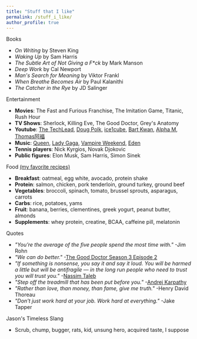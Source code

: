```yaml
---
title: "Stuff that I like"
permalink: /stuff_i_like/
author_profile: true
---
```


Books
* *On Writing* by Steven King
* *Waking Up* by Sam Harris
* *The Subtle Art of Not Giving a F\*ck* by Mark Manson
* *Deep Work* by Cal Newport
* *Man's Search for Meaning* by Viktor Frankl 
* *When Breathe Becomes Air* by Paul Kalanithi
* *The Catcher in the Rye* by JD Salinger

Entertainment
* **Movies**: The Fast and Furious Franchise, The Imitation Game, Titanic, Rush Hour
* **TV Shows**: Sherlock, Killing Eve, The Good Doctor, Grey's Anatomy
* **Youtube**: [The TechLead](https://www.youtube.com/watch?v=fssFXlNk6vw&t=468s), [Doug Polk](https://www.youtube.com/channel/UCyI7FNTudkyALBh9N7hwI9Q), [ice1cube](https://www.youtube.com/user/ice1cubed), [Bart Kwan](https://www.youtube.com/user/bartkwan), [Alpha M](https://www.youtube.com/user/AlphaMconsulting), [Thomas阿福](https://www.youtube.com/channel/UC689uDf0ryZniKpuSK9ESTw)
* **Music**: [Queen](https://www.youtube.com/watch?v=aA2IRoPFIn0), [Lady Gaga](https://www.youtube.com/watch?v=etjiqgU0_lI), [Vampire Weekend](https://www.youtube.com/watch?v=FwkrrU2WYKg), [Eden](https://www.youtube.com/user/EdenProjectOfficial)
* **Tennis players**: Nick Kyrgios, Novak Djokovic
* **Public figures**: Elon Musk, Sam Harris, Simon Sinek

Food [(my favorite recipes)](https://jasonwei20.github.io/recipes/)
* **Breakfast**: oatmeal, egg white, avocado, protein shake
* **Protein**: salmon, chicken, pork tenderloin, ground turkey, ground beef
* **Vegetables**: broccoli, spinach, tomato, brussel sprouts, asparagus, carrots
* **Carbs**: rice, potatoes, yams
* **Fruit**: banana, berries, clementines, greek yogurt, peanut butter, almonds
* **Supplements**: whey protein, creatine, BCAA, caffeine pill, melatonin

Quotes
* *"You’re the average of the five people spend the most time with."* -Jim Rohn
* *"We can do better."* -[The Good Doctor Season 3 Episode 2](https://tvmoviefix.com/the-good-doctor-season-3-episode-2-debts-recap-review-spoilers/)
* *"If something is nonsense, you say it and say it loud. You will be harmed a little but will be antifragile — in the long run people who need to trust you will trust you."* -[Nassim Taleb](https://medium.com/@nntaleb/commencement-address-american-university-in-beirut-2016-a5c6d57984b)
* *"Step off the treadmill that has been put before you."* -[Andrej Karpathy](http://karpathy.github.io/2016/09/07/phd/)
* *"Rather than love, than money, than fame, give me truth."* -Henry David Thoreau
* *"Don't just work hard at your job. Work hard at everything."* -Jake Tapper

Jason's Timeless Slang
* Scrub, chump, bugger, rats, kid, unsung hero, acquired taste, I suppose